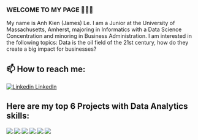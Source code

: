 ### WELCOME TO MY PAGE 👋👋👋
My name is Anh Kien (James) Le. I am a Junior at the University of Massachusetts, Amherst, majoring in Informatics with a Data Science Concentration and minoring in Business Administration. I am interested in the following topics: Data is the oil field of the 21st century, how do they create a big impact for businesses?<br>
## 📫 How to reach me: 

[![Linkedin](https://i.stack.imgur.com/gVE0j.png) LinkedIn](https://www.linkedin.com/in/leanhkien/)


## Here are my top 6 Projects with Data Analytics skills:



<a href="https://github.com/leanhkienn/E-commerceBrazil-DataAnalysis-Visualization">
  <!-- Change the `github-readme-stats.anuraghazra1.vercel.app` to `github-readme-stats.vercel.app`  -->
  <img align="center" src="https://github-readme-stats.anuraghazra1.vercel.app/api/pin/?username=leanhkienn&repo=E-commerceBrazil-DataAnalysis-Visualization&theme=radical"/>
</a>    

<a href="https://github.com/leanhkienn/E-commerce-USstore-Advanced-PowerBI">
  <!-- Change the `github-readme-stats.anuraghazra1.vercel.app` to `github-readme-stats.vercel.app`  -->
  <img align="center" src="https://github-readme-stats.anuraghazra1.vercel.app/api/pin/?username=leanhkienn&repo=E-commerce-USstore-Advanced-PowerBI&theme=merko" />
</a> 

<a href="https://github.com/leanhkienn/WebScraping-and-EDA-Project-using-Python">
  <!-- Change the `github-readme-stats.anuraghazra1.vercel.app` to `github-readme-stats.vercel.app`  -->
  <img align="center" src="https://github-readme-stats.anuraghazra1.vercel.app/api/pin/?username=leanhkienn&repo=WebScraping-and-EDA-Project-with-Python&theme=gruvbox"/>
</a>

<a href="https://github.com/leanhkienn/NYCAirbnb">
  <!-- Change the `github-readme-stats.anuraghazra1.vercel.app` to `github-readme-stats.vercel.app`  -->
  <img align="center" src="https://github-readme-stats.anuraghazra1.vercel.app/api/pin/?username=leanhkienn&repo=NYCAirbnb&theme=tokyonight" />
</a>  
<a href="https://github.com/leanhkienn/Flight-Price-Prediction">
  <!-- Change the `github-readme-stats.anuraghazra1.vercel.app` to `github-readme-stats.vercel.app`  -->
  <img align="center" src="https://github-readme-stats.anuraghazra1.vercel.app/api/pin/?username=leanhkienn&repo=Flight-Price-Prediction&theme=onedark" />
</a>  
<a href="https://github.com/leanhkienn/USHomicide_Analysis">
  <!-- Change the `github-readme-stats.anuraghazra1.vercel.app` to `github-readme-stats.vercel.app`  -->
  <img align="center" src="https://github-readme-stats.anuraghazra1.vercel.app/api/pin/?username=leanhkienn&repo=USHomicide_Analysis&theme=cobalt" />
</a>  
